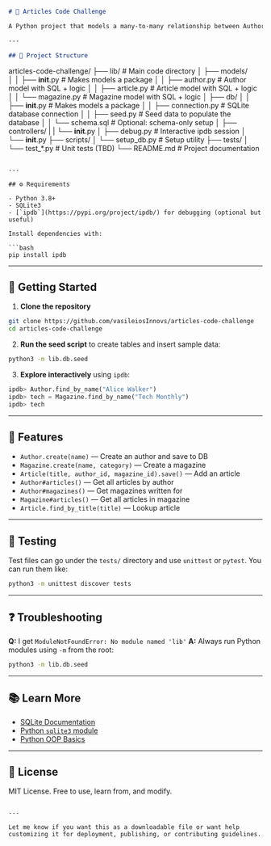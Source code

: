 ```markdown
# 📰 Articles Code Challenge

A Python project that models a many-to-many relationship between Authors, Magazines, and Articles using SQLite and Object-Oriented Programming (OOP). Each Author can write many Articles, and each Article belongs to one Magazine.

---

## 📁 Project Structure

```

articles-code-challenge/
├── lib/                      # Main code directory
│   ├── models/       
│   │   ├── __init__.py       # Makes models a package
│   │   ├── author.py         # Author model with SQL + logic
│   │   ├── article.py        # Article model with SQL + logic
│   │   └── magazine.py       # Magazine model with SQL + logic
│   ├── db/
│   │   ├── __init__.py       # Makes models a package
│   │   ├── connection.py     # SQLite database connection
│   │   ├── seed.py           # Seed data to populate the database
│   │   └── schema.sql        # Optional: schema-only setup
│   ├── controllers/
|   |   └── __init__.py 
│   ├── debug.py              # Interactive ipdb session
│   └── **init**.py
├── scripts/
│   └── setup\_db.py           # Setup utility 
├── tests/
│   └── test\_\*.py             # Unit tests (TBD)
└── README.md                 # Project documentation

````

---

## ⚙️ Requirements

- Python 3.8+
- SQLite3
- [`ipdb`](https://pypi.org/project/ipdb/) for debugging (optional but useful)

Install dependencies with:

```bash
pip install ipdb
````

---

## 🚀 Getting Started

1. **Clone the repository**

```bash
git clone https://github.com/vasileiosInnovs/articles-code-challenge
cd articles-code-challenge
```

2. **Run the seed script** to create tables and insert sample data:

```bash
python3 -m lib.db.seed
```

3. **Explore interactively** using `ipdb`:

```python
ipdb> Author.find_by_name("Alice Walker")
ipdb> tech = Magazine.find_by_name("Tech Monthly")
ipdb> tech
```

---

## 🧠 Features

* `Author.create(name)` — Create an author and save to DB
* `Magazine.create(name, category)` — Create a magazine
* `Article(title, author_id, magazine_id).save()` — Add an article
* `Author#articles()` — Get all articles by author
* `Author#magazines()` — Get magazines written for
* `Magazine#articles()` — Get all articles in magazine
* `Article.find_by_title(title)` — Lookup article

---

## 🧪 Testing

Test files can go under the `tests/` directory and use `unittest` or `pytest`. You can run them like:

```bash
python3 -m unittest discover tests
```

---

## ❓ Troubleshooting

**Q:** I get `ModuleNotFoundError: No module named 'lib'`
**A:** Always run Python modules using `-m` from the root:

```bash
python3 -m lib.db.seed
```

---

## 📚 Learn More

* [SQLite Documentation](https://www.sqlite.org/docs.html)
* [Python `sqlite3` module](https://docs.python.org/3/library/sqlite3.html)
* [Python OOP Basics](https://realpython.com/python3-object-oriented-programming/)

---

## 📄 License

MIT License. Free to use, learn from, and modify.

```

---

Let me know if you want this as a downloadable file or want help customizing it for deployment, publishing, or contributing guidelines.
```
